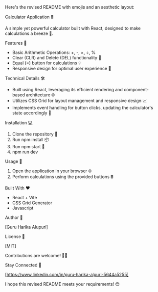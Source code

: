 Here's the revised README with emojis and an aesthetic layout:

Calculator Application 🖩

A simple yet powerful calculator built with React, designed to make calculations a breeze 💨.

Features 🤔

- Basic Arithmetic Operations: +, -, ×, ÷, %
- Clear (CLR) and Delete (DEL) functionality 🚮
- Equal (=) button for calculations 💡
- Responsive design for optimal user experience 📱

Technical Details 🛠

- Built using React, leveraging its efficient rendering and component-based architecture 🌐
- Utilizes CSS Grid for layout management and responsive design 📈
- Implements event handling for button clicks, updating the calculator's state accordingly 🔄

Installation 💻

1. Clone the repository 📁
2. Run npm install 📦
3. Run npm start 🚀
4. npm run dev

Usage 📝

1. Open the application in your browser 🌐
2. Perform calculations using the provided buttons 🖩

Built With ❤

- React + Vite
- CSS Grid Generator
- Javascript

Author 👋

[Guru Harika Alupuri]

License 📜

[MIT]

Contributions are welcome! 🤝🌟

Stay Connected 📱

[https://www.linkedin.com/in/guru-harika-alpuri-5644a5255]

I hope this revised README meets your requirements! 😊
